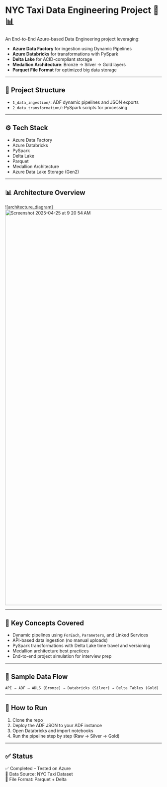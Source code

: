# NYC Taxi Data Engineering Project 🚕📊

An End-to-End Azure-based Data Engineering project leveraging:
- **Azure Data Factory** for ingestion using Dynamic Pipelines
- **Azure Databricks** for transformations with PySpark
- **Delta Lake** for ACID-compliant storage
- **Medallion Architecture**: Bronze → Silver → Gold layers
- **Parquet File Format** for optimized big data storage

---

## 📁 Project Structure

- `1_data_ingestion/`: ADF dynamic pipelines and JSON exports
- `2_data_transformation/`: PySpark scripts for processing

---

## ⚙️ Tech Stack

- Azure Data Factory
- Azure Databricks
- PySpark
- Delta Lake
- Parquet
- Medallion Architecture
- Azure Data Lake Storage (Gen2)

---

## 📊 Architecture Overview

![architecture_diagram]
<img width="1269" alt="Screenshot 2025-04-25 at 9 20 54 AM" src="https://github.com/user-attachments/assets/17908964-7731-4909-a807-310b0c9ad356" />

---

## 🧠 Key Concepts Covered

- Dynamic pipelines using `ForEach`, `Parameters`, and Linked Services
- API-based data ingestion (no manual uploads)
- PySpark transformations with Delta Lake time travel and versioning
- Medallion architecture best practices
- End-to-end project simulation for interview prep

---

## 📁 Sample Data Flow

`API → ADF → ADLS (Bronze) → Databricks (Silver) → Delta Tables (Gold)`

---

## 📌 How to Run

1. Clone the repo
2. Deploy the ADF JSON to your ADF instance
3. Open Databricks and import notebooks
4. Run the pipeline step by step (Raw → Silver → Gold)

---

## ✅ Status

✅ Completed – Tested on Azure  
🧪 Data Source: NYC Taxi Dataset  
📁 File Format: Parquet + Delta  
